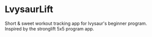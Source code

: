 # LvysaurLift
Short & sweet workout tracking app for lvysaur's beginner program. Inspired by the stronglift 5x5 program app.
